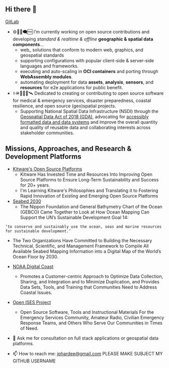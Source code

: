 ## Hi there 👋
[GitLab](https://gitlab.com/jph6366)
- ⚙️🐧📂🗨️🆓 I’m currently working on open source contributions and developing _standard & realtime & offline_ **geographic & spatial data components**...
    -  web_ solutions that conform to modern web, graphics, and geospatial standards
    - supporting configurations with popular client-side & server-side languages and frameworks.
    - executing and auto-scaling in **OCI containers** and porting through **WebAssembly modules**.
    - automating deployment for data **assets**, **analysis**, **sensors**, and **resources** for e2e applications for public benefit.
- ⚕️🪖🛟🪸🩻🛰️ Dedicated to creating or contributing to open source software for medical & emergency services, disaster preparedness, coastal resilience, and open source (geo)spatial projects.
    - Supporting National Spatial Data Infrastructure (NSDI) through the [Geospatial Data Act of 2018 (GDA)](https://www.fws.gov/law/geospatial-data-act-2018), advocating for [accessibly formatted data and data systems](https://voltrondata.com/codex/a-new-frontier) and improve the overall quantity and quality of reusable data and collaborating interests across stakeholder communities.

## Missions, Approaches, and Research & Development Platforms

- [Kitware's Open Source Platforms](https://www.kitware.com/open-philosophy/)
    - Kitware Has Invested Time and Resources Into Improving Open Source Platforms to Ensure Long-Term Sustainability and Success for 20+ years.
    - I'm Learning Kitware's Philosophies and Translating it to Fostering Rapid Innovation of Existing and Emerging Open Source Platforms
- [Seabed 2030](https://seabed2030.org/)
    - The Nippon Foundation and General Bathymetry Chart of the Ocean (GEBCO) Came Together to Look at How Ocean Mapping Can Support the UN’s Sustainable Development Goal 14: 

```‘to conserve and sustainably use the ocean, seas and marine resources for sustainable development.’```

-  The Two Organizations Have Committed to Building the Necessary Technical, Scientific, and Management Framework to Compile All Available Seabed Mapping Information into a Digital Map of the World’s Ocean Floor by 2030.
- [NOAA Digital Coast](https://coast.noaa.gov/digitalcoast/)
    - Promotes a Customer-centric Approach to Optimize Data Collection, Sharing, and Integration and to Minimize Duplication, and Provides Data Sets, Tools, and Training that Communities Need to Address Coastal Issues.
- [Open ISES Project](https://openises.sourceforge.net/)
    - Open Source Software, Tools and Instructional Materials For the Emergency Services Community, Amateur Radio, Civilian Emergency Response Teams, and Others Who Serve Our Communities in Times of Need.


- 💬 Ask me for consultation on full stack applications or geospatial data platforms.
- 📫 How to reach me: jphardee@gmail.com PLEASE MAKE SUBJECT MY GITHUB USERNAME
<!--
**jph6366/jph6366** is a ✨ _special_ ✨ repository because its `README.md` (this file) appears on your GitHub profile.

Here are some ideas to get you started:

-->
